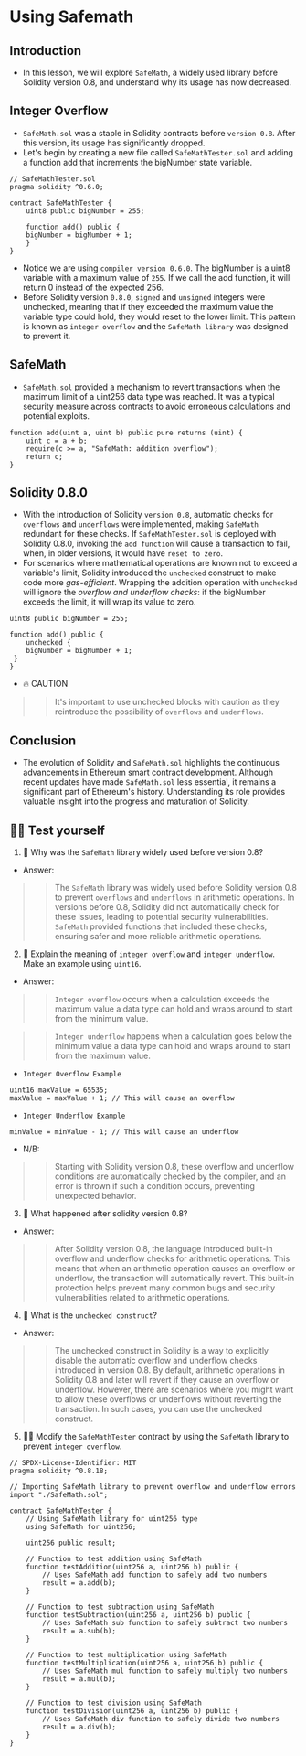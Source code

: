 # Using Safemath

## Introduction
- In this lesson, we will explore `SafeMath`, a widely used library before Solidity version 0.8, and understand why its usage has now decreased.

## Integer Overflow
- `SafeMath.sol` was a staple in Solidity contracts before `version 0.8`. After this version, its usage has significantly dropped.
- Let's begin by creating a new file called `SafeMathTester.sol` and adding a function add that increments the bigNumber state variable.
```
// SafeMathTester.sol
pragma solidity ^0.6.0;

contract SafeMathTester {
    uint8 public bigNumber = 255;

    function add() public {
    bigNumber = bigNumber + 1;
    }
}
```

- Notice we are using `compiler version 0.6.0`. The bigNumber is a uint8 variable with a maximum value of `255`. If we call the add function, it will return 0 instead of the expected 256.
- Before Solidity version `0.8.0`, `signed` and `unsigned` integers were unchecked, meaning that if they exceeded the maximum value the variable type could hold, they would reset to the lower limit. This pattern is known as `integer overflow` and the `SafeMath library` was designed to prevent it.

## SafeMath
- `SafeMath.sol` provided a mechanism to revert transactions when the maximum limit of a uint256 data type was reached. It was a typical security measure across contracts to avoid erroneous calculations and potential exploits.
```
function add(uint a, uint b) public pure returns (uint) {
    uint c = a + b;
    require(c >= a, "SafeMath: addition overflow");
    return c;
}
```

## Solidity 0.8.0
- With the introduction of Solidity `version 0.8`, automatic checks for `overflows` and `underflows` were implemented, making `SafeMath` redundant for these checks. If `SafeMathTester.sol` is deployed with Solidity 0.8.0, invoking the `add function` will cause a transaction to fail, when, in older versions, it would have `reset to zero`.
- For scenarios where mathematical operations are known not to exceed a variable's limit, Solidity introduced the `unchecked` construct to make code more *gas-efficient*. Wrapping the addition operation with `unchecked` will ignore the *overflow and underflow checks*: if the bigNumber exceeds the limit, it will wrap its value to zero.

```
uint8 public bigNumber = 255;

function add() public {
    unchecked {
    bigNumber = bigNumber + 1;
 }
}
```

- 🔥 CAUTION

>> It's important to use unchecked blocks with caution as they reintroduce the possibility of `overflows` and `underflows`.

## Conclusion
- The evolution of Solidity and `SafeMath.sol` highlights the continuous advancements in Ethereum smart contract development. Although recent updates have made `SafeMath.sol` less essential, it remains a significant part of Ethereum's history. Understanding its role provides valuable insight into the progress and maturation of Solidity.

## 🧑‍💻 Test yourself
1. 📕 Why was the `SafeMath` library widely used before version 0.8?
- Answer:

>> The `SafeMath` library was widely used before Solidity version 0.8 to prevent `overflows` and `underflows` in arithmetic operations. In versions before 0.8, Solidity did not automatically check for these issues, leading to potential security vulnerabilities. `SafeMath` provided functions that included these checks, ensuring safer and more reliable arithmetic operations.

2. 📕 Explain the meaning of `integer overflow` and `integer underflow`. Make an example using `uint16`.
- Answer:

>> `Integer overflow` occurs when a calculation exceeds the maximum value a data type can hold and wraps around to start from the minimum value.

>> `Integer underflow` happens when a calculation goes below the minimum value a data type can hold and wraps around to start from the maximum value.

- `Integer Overflow Example`


```
uint16 maxValue = 65535;
maxValue = maxValue + 1; // This will cause an overflow
```

- `Integer Underflow Example`

```uint16 minValue = 0;
minValue = minValue - 1; // This will cause an underflow
```

- N/B:

>> Starting with Solidity version 0.8, these overflow and underflow conditions are automatically checked by the compiler, and an error is thrown if such a condition occurs, preventing unexpected behavior.

3. 📕 What happened after solidity version 0.8?
- Answer:

>> After Solidity version 0.8, the language introduced built-in overflow and underflow checks for arithmetic operations. This means that when an arithmetic operation causes an overflow or underflow, the transaction will automatically revert. This built-in protection helps prevent many common bugs and security vulnerabilities related to arithmetic operations.

4. 📕 What is the `unchecked construct`?
- Answer:

>> The unchecked construct in Solidity is a way to explicitly disable the automatic overflow and underflow checks introduced in version 0.8. By default, arithmetic operations in Solidity 0.8 and later will revert if they cause an overflow or underflow. However, there are scenarios where you might want to allow these overflows or underflows without reverting the transaction. In such cases, you can use the unchecked construct.

5. 🧑‍💻 Modify the `SafeMathTester` contract by using the `SafeMath` library to prevent `integer overflow`.

```
// SPDX-License-Identifier: MIT
pragma solidity ^0.8.18;

// Importing SafeMath library to prevent overflow and underflow errors
import "./SafeMath.sol";

contract SafeMathTester {
    // Using SafeMath library for uint256 type
    using SafeMath for uint256;

    uint256 public result;

    // Function to test addition using SafeMath
    function testAddition(uint256 a, uint256 b) public {
        // Uses SafeMath add function to safely add two numbers
        result = a.add(b);
    }

    // Function to test subtraction using SafeMath
    function testSubtraction(uint256 a, uint256 b) public {
        // Uses SafeMath sub function to safely subtract two numbers
        result = a.sub(b);
    }

    // Function to test multiplication using SafeMath
    function testMultiplication(uint256 a, uint256 b) public {
        // Uses SafeMath mul function to safely multiply two numbers
        result = a.mul(b);
    }

    // Function to test division using SafeMath
    function testDivision(uint256 a, uint256 b) public {
        // Uses SafeMath div function to safely divide two numbers
        result = a.div(b);
    }
}
```

